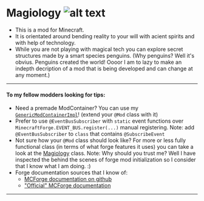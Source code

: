 # Magiology ![alt text][logo]
* This is a mod for Minecraft.
* It is orientated around bending reality to your will with acient spirits and with help of technology.
* While you are not playing with magical tech you can explore secret structures made by a smart species penguins. (Why penguins? Well it's obvius. Penguins created the world! Oooor I am to lazy to make an indepth decription of a mod that is being developed and can change at any moment.)
___

#### To my fellow modders looking for tips:
* Need a premade ModContainer? You can use my [```GenericModContainerImpl```](../1.10/src/main/java/com/magiology/core/GenericModContainerImpl.java)! (extend your ```@Mod``` class with it)
* Prefer to use ```@EventBusSubscriber``` with ```static``` event functions over ```MinecraftForge.EVENT_BUS.register(...)``` manual registering. Note: add ```@EventBusSubscriber``` to ```class``` that contains ```@SubscribeEvent```
* Not sure how your ```@Mod``` class should look like? For more or less fully functional class (in terms of what forge features it uses)  you can take a look at the [Magiology](../1.10/src/main/java/com/magiology/core/Magiology.java) class. Note: Why should you trust me? Well I have inspected the behind the scenes of forge mod initialization so I consider that I know what I am doing. :)
* Forge documentation sources that I know of:
  * [MCForge documentation on github](https://github.com/MinecraftForge/Documentation)
  * ["Official" MCForge documentation](https://mcforge.readthedocs.io)

___

[logo]: http://i.imgur.com/lPdrDdJ.png "Magiology logo"

